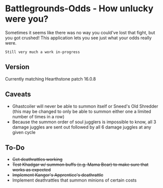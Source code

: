 # Battlegrounds-Odds - How unlucky were you?
Sometimes it seems like there was no way you could've lost that fight, but you got crushed!  This application lets you see just what your odds really were.
```
Still very much a work in-progress
```

## Version
Currently matching Hearthstone patch 16.0.8

## Caveats
* Ghastcoiler will never be able to summon itself or Sneed's Old Shredder (this may be changed to only be able to summon either one a limited number of times in a row)
* Because the summon order of soul jugglers is impossible to know, all 3 damage juggles are sent out followed by all 6 damage juggles at any given cycle

## To-Do
* ~~Get deathrattles working~~
* ~~Test Khadgar w/ summon buffs (e.g. Mama Bear) to make sure that works as expected~~
* ~~Implement Kangor's Apprentice's deathrattle~~
* Implement deathrattles that summon minions of certain costs
